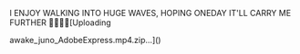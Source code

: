 I ENJOY WALKING INTO HUGE WAVES, HOPING ONEDAY IT'LL CARRY ME FURTHER 🌊👨🏻‍💻[Uploading 

awake_juno_AdobeExpress.mp4.zip…]()
